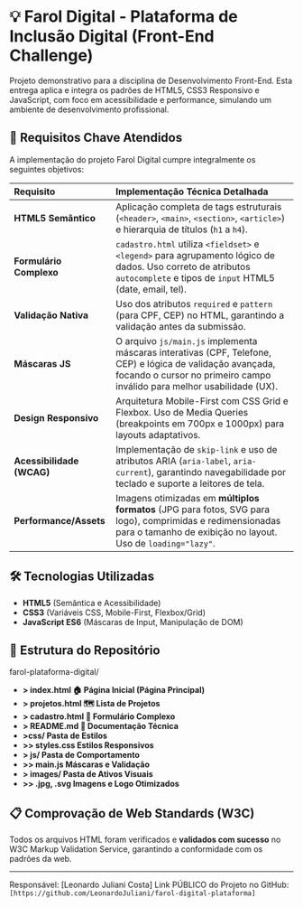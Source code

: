 # 💡 Farol Digital - Plataforma de Inclusão Digital (Front-End Challenge)

Projeto demonstrativo para a disciplina de Desenvolvimento Front-End. Esta entrega aplica e integra os padrões de HTML5, CSS3 Responsivo e JavaScript, com foco em acessibilidade e performance, simulando um ambiente de desenvolvimento profissional.

## 🎯 Requisitos Chave Atendidos

A implementação do projeto Farol Digital cumpre integralmente os seguintes objetivos:

| Requisito | Implementação Técnica Detalhada |
| :--- | :--- |
| **HTML5 Semântico** | Aplicação completa de tags estruturais (`<header>`, `<main>`, `<section>`, `<article>`) e hierarquia de títulos (`h1` a `h4`). |
| **Formulário Complexo** | `cadastro.html` utiliza `<fieldset>` e `<legend>` para agrupamento lógico de dados. Uso correto de atributos `autocomplete` e tipos de `input` HTML5 (date, email, tel). |
| **Validação Nativa** | Uso dos atributos `required` e `pattern` (para CPF, CEP) no HTML, garantindo a validação antes da submissão. |
| **Máscaras JS** | O arquivo `js/main.js` implementa máscaras interativas (CPF, Telefone, CEP) e lógica de validação avançada, focando o cursor no primeiro campo inválido para melhor usabilidade (UX). |
| **Design Responsivo** | Arquitetura Mobile-First com CSS Grid e Flexbox. Uso de Media Queries (breakpoints em 700px e 1000px) para layouts adaptativos. |
| **Acessibilidade (WCAG)** | Implementação de `skip-link` e uso de atributos ARIA (`aria-label`, `aria-current`), garantindo navegabilidade por teclado e suporte a leitores de tela. |
| **Performance/Assets** | Imagens otimizadas em **múltiplos formatos** (JPG para fotos, SVG para logo), comprimidas e redimensionadas para o tamanho de exibição no layout. Uso de `loading="lazy"`. |

## 🛠️ Tecnologias Utilizadas
* **HTML5** (Semântica e Acessibilidade)
* **CSS3** (Variáveis CSS, Mobile-First, Flexbox/Grid)
* **JavaScript ES6** (Máscaras de Input, Manipulação de DOM)

## 📂 Estrutura do Repositório

farol-plataforma-digital/
* **> index.html               🏠 Página Inicial (Página Principal)**
* **> projetos.html            🗺️ Lista de Projetos**
* **> cadastro.html            📝 Formulário Complexo**
* **> README.md                📖 Documentação Técnica**
* **>css/                     Pasta de Estilos**
* **>> styles.css           Estilos Responsivos**
* **> js/                      Pasta de Comportamento**
* **>> main.js              Máscaras e Validação**
* **> images/                  Pasta de Ativos Visuais**
* **>> .jpg, .svg         Imagens e Logo Otimizados**

## 📋 Comprovação de Web Standards (W3C)

Todos os arquivos HTML foram verificados e **validados com sucesso** no W3C Markup Validation Service, garantindo a conformidade com os padrões da web.

---
Responsável: [Leonardo Juliani Costa]
Link PÚBLICO do Projeto no GitHub: `[https://github.com/LeonardoJuliani/farol-digital-plataforma]
`
